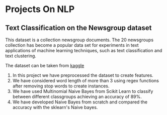# Projects On NLP

## Text Classification on the Newsgroup dataset
This dataset is a collection newsgroup documents. The 20 newsgroups collection has become a popular data set for experiments in text applications of machine learning techniques, such as text classification and text clustering.

The dataset can be taken from [kaggle](https://www.kaggle.com/datasets/crawford/20-newsgroups)

1. In this project we have preprocessed the dataset to create features.
2. We have considered word length of more than 3 using regex functions after removing stop words to create instances.
3. We have used Multinomial Naive Bayes from Scikit Learn to classify between different classgroups achieving an accuracy of 89%. 
4. We have developed Naive Bayes from scratch and compared the accuracy with the sklearn's Naive bayes.
